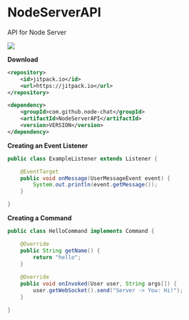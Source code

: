 # NodeServerAPI
API for Node Server

[![](https://jitpack.io/v/node-chat/NodeServerAPI.svg)](https://jitpack.io/#node-chat/NodeServerAPI)

**Download**


```xml
<repository>
    <id>jitpack.io</id>
    <url>https://jitpack.io</url>
</repository>

<dependency>
    <groupId>com.github.node-chat</groupId>
    <artifactId>NodeServerAPI</artifactId>
    <version>VERSION</version>
</dependency>
```

**Creating an Event Listener**

```java
public class ExampleListener extends Listener {

    @EventTarget
    public void onMessage(UserMessageEvent event) {
        System.out.println(event.getMessage());
    }

}
```

**Creating a Command**

```java
public class HelloCommand implements Command {

    @Override
    public String getName() {
        return "hello";
    }
    
    @Override
    public void onInvoked(User user, String args[]) {
        user.getWebSocket().send("Server -> You: Hi!");
    }

}
```
